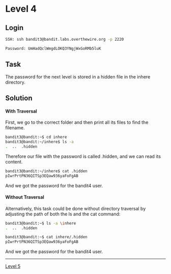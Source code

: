 # Level 4
## Login
```bash
SSH: ssh bandit3@bandit.labs.overthewire.org -p 2220
```
```bash
Password: UmHadQclWmgdLOKQ3YNgjWxGoRMb5luK
```

## Task
The password for the next level is stored in a hidden file in the inhere directory.

## Solution
#### With Traversal
First, we go to the correct folder and then print all its files to find the filename.
```bash
bandit3@bandit:~$ cd inhere
bandit3@bandit:~/inhere$ ls -a
.  ..  .hidden
```
Therefore our file with the password is called .hidden, and we can read its content.


```bash
bandit3@bandit:~/inhere$ cat .hidden
pIwrPrtPN36QITSp3EQaw936yaFoFgAB
```
And we got the password for the bandit4 user.

#### Without Traversal
Alternatively, this task could be done without directory traversal by adjusting the path of both the ls and the cat command:
```bash
bandit3@bandit:~$ ls -a \inhere
.  ..  .hidden
```
```bash
bandit3@bandit:~$ cat inhere/.hidden
pIwrPrtPN36QITSp3EQaw936yaFoFgAB
```
And we got the password for the bandit4 user.
<hr>

[Level 5](Level%205.md)
